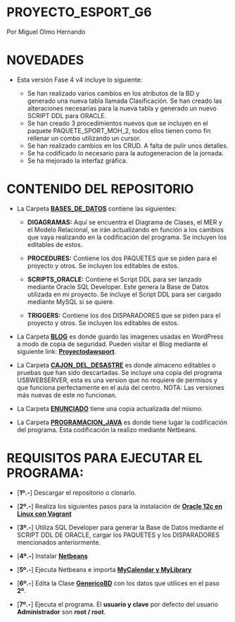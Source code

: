 # PROYECTO_ESPORT_G6
Por Miguel Olmo Hernando

# NOVEDADES

* Esta versión Fase 4 v4 incluye lo siguiente:

	* Se han realizado varios cambios en los atributos de la BD y generado una nueva tabla llamada Clasificación. Se han creado las alteraciones necesarias para la nueva tabla y generado un nuevo SCRIPT DDL para ORACLE.
	* Se han creado 3 procedimientos nuevos que se incluyen en el paquete PAQUETE_SPORT_MOH_2, todos ellos tienen como fin rellenar un combo utilizando un cursor.
	* Se han realizado cambios en los CRUD. A falta de pulir unos detalles.
	* Se ha codificado lo necesario para la autogeneracion de la jornada.
	* Se ha mejorado la interfaz gráfica.


# CONTENIDO DEL REPOSITORIO

* La Carpeta [**BASES_DE_DATOS**](https://github.com/migueloh/PROYECTO_ESPORT_G6/tree/master/BASES_DE_DATOS) contiene las siguientes:

	* **DIGAGRAMAS:** Aquí se encuentra el Diagrama de Clases, el MER y el Modelo Relacional, se irán actualizando en función a los cambios que vaya realizando en la codificación del programa. Se incluyen los editables de estos.
	
	* **PROCEDURES:** Contiene los dos PAQUETES que se piden para el proyecto y otros. Se incluyen los editables de estos.
				
	* **SCRIPTS_ORACLE:** Contiene el Script DDL para ser lanzado mediante Oracle SQL Developer. Este genera la Base de Datos utilizada en mi proyecto.	Se incluye el Script DDL para ser cargado mediante MySQL si se quiere.
	
	* **TRIGGERS:** Contiene los dos DISPARADORES que se piden para el proyecto y otros. Se incluyen los editables de estos.
		

* La Carpeta [**BLOG**](https://github.com/migueloh/PROYECTO_ESPORT_G6/tree/master/BLOG) es donde guardo las imagenes usadas en WordPress a modo de copia de seguridad. Pueden visitar el Blog mediante el siguiente link: [**Proyectodawsport**](https://proyectodawsport.wordpress.com/). 

* La Carpeta [**CAJON_DEL_DESASTRE**](https://github.com/migueloh/PROYECTO_ESPORT_G6/tree/master/CAJON_DEL_DESASTRE) es donde almaceno editables o pruebas que han sido descartadas. Se incluye una copia del programa USBWEBSERVER, esta es una version que no requiere de permisos y que funciona perfectamente en el aula del centro. NOTA: Las versiones más nuevas de este no funcionan.

* La Carpeta [**ENUNCIADO**](https://github.com/migueloh/PROYECTO_ESPORT_G6/tree/master/ENUNCIADO) tiene una copia actualizada del mismo.

* La Carpeta [**PROGRAMACION_JAVA**](https://github.com/migueloh/PROYECTO_ESPORT_G6/tree/master/PROGRAMA_JAVA/ProyectoEsport_MOH) es donde tiene lugar la codificación del programa. Esta codificación la realizo mediante Netbeans.

# REQUISITOS PARA EJECUTAR EL PROGRAMA:

* [**1º.-**] Descargar el repositorio o clonarlo.

* [**2º.-**] Realiza los siguientes pasos para la instalación de [**Oracle 12c en Linux con Vagrant**](https://github.com/migueloh/PROYECTO_ESPORT_G6/tree/master/PROGRAMA_JAVA/ProyectoEsport_MOH)

* [**3º.-**] Utiliza SQL Developer para generar la Base de Datos mediante el SCRIPT DDL DE ORACLE, cargar los PAQUETES y los DISPARADORES mencionados anteriormente.

* [**4º.-**] Instalar [**Netbeans**](https://netbeans.org/)

* [**5º.-**] Ejecuta Netbeans e importa [**MyCalendar y MyLibrary**](https://github.com/migueloh/PROYECTO_ESPORT_G6/tree/master/PROGRAMA_JAVA/ProyectoEsport_MOH/src)

* [**6º.-**] Edita la Clase  [**GenericoBD**](https://github.com/migueloh/PROYECTO_ESPORT_G6/blob/master/PROGRAMA_JAVA/ProyectoEsport_MOH/src/ModelBD/GenericoBD.java) con los datos que utilices en el paso **2º**.

* [**7º.-**] Ejecuta el programa. El **usuario y clave** por defecto del usuario **Administrador** son **root / root**.
